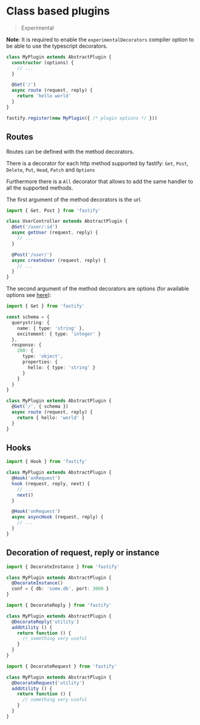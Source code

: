 
# Class based plugins

> Experimental

**Note**: It is required to enable the `experimentalDecorators` compiler option to be able to use the typescript decorators.

```ts
class MyPlugin extends AbstractPlugin {
  constructor (options) {
    // ...
  }

  @Get('/')
  async route (request, reply) {
    return 'hello world'
  }
}

fastify.register(new MyPlugin({ /* plugin options */ }))
```

## Routes

Routes can be defined with the method decorators.

There is a decorator for each http method supported by fastify: `Get`, `Post`, `Delete`, `Put`, `Head`, `Patch` and `Options`

Furthermore there is a `All` decorator that allows to add the same handler to all the supported methods.

The first argument of the method decorators is the url.

```ts
import { Get, Post } from 'fastify'

class UserController extends AbstractPlugin {
  @Get('/user/:id')
  async getUser (request, reply) {
    // ...
  }

  @Post('/user/')
  async createUser (request, reply) {
    // ...
  }
}
```

The second argument of the method decorators are options (for available options see [here](./Routes.md)):

```ts
import { Get } from 'fastify'

const schema = {
  querystring: {
    name: { type: 'string' },
    excitement: { type: 'integer' }
  },
  response: {
    200: {
      type: 'object',
      properties: {
        hello: { type: 'string' }
      }
    }
  }
}

class MyPlugin extends AbstractPlugin {
  @Get('/', { schema })
  async route (request, reply) {
    return { hello: 'world' }
  }
}
```

## Hooks

```ts
import { Hook } from 'fastify'

class MyPlugin extends AbstractPlugin {
  @Hook('onRequest')
  hook (request, reply, next) {
    // ...
    next()
  }

  @Hook('onRequest')
  async asyncHook (request, reply) {
    // ...
  }
}
```

## Decoration of request, reply or instance

```ts
import { DecorateInstance } from 'fastify'

class MyPlugin extends AbstractPlugin {
  @DecorateInstance()
  conf = { db: 'some.db', port: 3000 }
}
```

```ts
import { DecorateReply } from 'fastify'

class MyPlugin extends AbstractPlugin {
  @DecorateReply('utility')
  addUtility () {
    return function () {
      // something very useful
    }
  }
}
```

```ts
import { DecorateRequest } from 'fastify'

class MyPlugin extends AbstractPlugin {
  @DecorateRequest('utility')
  addUtility () {
    return function () {
      // something very useful
    }
  }
}
```
